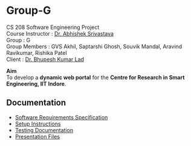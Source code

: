 # Group-G
CS 208 Software Engineering Project</br>
Course Instructor : <a href='https://sites.google.com/site/asrivastavaiiti/'>Dr. Abhishek Srivastava </a>    
Group : G    
Group Members : GVS Akhil, Saptarshi Ghosh, Souvik Mandal, Aravind Ravikumar, Rishika Patel  
Client : <a href='http://bklad.webs.com/'>Dr. Bhupesh Kumar Lad</a> 

<b>Aim</b><br>
To develop a **dynamic web portal** for the **Centre for Research in Smart Engineering, IIT Indore**.
<br>

## Documentation
* [Software Requirements Specification](/Documentation/Software-Requirements-Specification-V_1.pdf)
* [Setup Instructions](SETUP_INSTRUCTIONS.md)
* [Testing Documentation](/Testing/)
* [Presentation Files](/Presentation)
      
